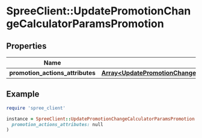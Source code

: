 # SpreeClient::UpdatePromotionChangeCalculatorParamsPromotion

## Properties

| Name | Type | Description | Notes |
| ---- | ---- | ----------- | ----- |
| **promotion_actions_attributes** | [**Array&lt;UpdatePromotionChangeCalculatorParamsPromotionPromotionActionsAttributesInner&gt;**](UpdatePromotionChangeCalculatorParamsPromotionPromotionActionsAttributesInner.md) |  | [optional] |

## Example

```ruby
require 'spree_client'

instance = SpreeClient::UpdatePromotionChangeCalculatorParamsPromotion.new(
  promotion_actions_attributes: null
)
```

